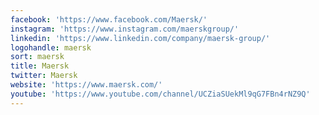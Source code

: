 ```yaml
---
facebook: 'https://www.facebook.com/Maersk/'
instagram: 'https://www.instagram.com/maerskgroup/'
linkedin: 'https://www.linkedin.com/company/maersk-group/'
logohandle: maersk
sort: maersk
title: Maersk
twitter: Maersk
website: 'https://www.maersk.com/'
youtube: 'https://www.youtube.com/channel/UCZiaSUekMl9qG7FBn4rNZ9Q'
---
```

